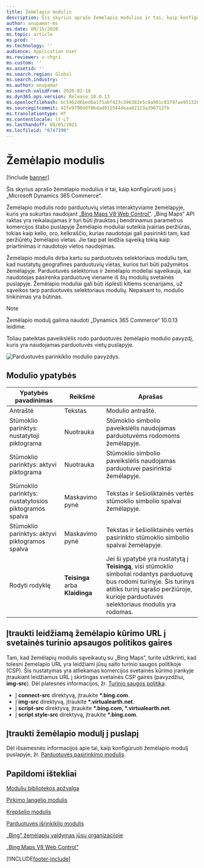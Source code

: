 ```yaml
---
title: Žemėlapio modulis
description: Šis skyrius aprašo žemėlapio modulius ir tai, kaip konfigūruoti juos į „Microsoft Dynamics 365 Commerce“.
author: anupamar-ms
ms.date: 09/15/2020
ms.topic: article
ms.prod: ''
ms.technology: ''
audience: Application User
ms.reviewer: v-chgri
ms.custom: ''
ms.assetid: ''
ms.search.region: Global
ms.search.industry: ''
ms.author: anupamar
ms.search.validFrom: 2020-02-10
ms.dyn365.ops.version: Release 10.0.13
ms.openlocfilehash: bc5962d6bedba1f5abf423c396382e5c8a901c81797ae95132833e23c46cfd57
ms.sourcegitcommit: 42fe9790ddf0bdad911544deaa82123a396712fb
ms.translationtype: HT
ms.contentlocale: lt-LT
ms.lasthandoff: 08/05/2021
ms.locfileid: "6747398"
---
```

# <a name="map-module"></a>Žemėlapio modulis

[!include [banner](includes/banner.md)]


Šis skyrius aprašo žemėlapio modulius ir tai, kaip konfigūruoti juos į „Microsoft Dynamics 365 Commerce“.

Žemėlapio modulis rodo parduotuvių vietas interaktyviame žemėlapyje, kuris yra sukurtas naudojant [„Bing Maps V8 Web Control“](/bingmaps/v8-web-control/). „Bing Maps“ API raktas yra reikalaujamas ir turi būti įtrauktas į bendrinamus parametrus komercijos štabo puslapyje Žemėlapio moduliai suteikia įvairias peržiūras, tokias kaip kelio, oro, kelkraščio, kurias naudotojai gali pasirinkti tam, kad peržiūrėtų žemėlapio vietas. Jie taip pat leidžia sąveiką tokią kaip priartinimas ir naudotojo vietos naudojimas.

Žemėlapio modulis dirba kartu su parduotuvės selektoriaus moduliu tam, kad nustatytų geografines parduotuvių vietas, kurios turi būti pažymėtos žemėlapyje. Parduotuvės selektorius ir žemėlapio modeliai sąveikauja, kai naudotojas pasirenka parduotuvę viename iš šių modulių svetainės puslapyje. Žemėlapio moduliai gali būti išplėsti kitiems scenarijams, už sąveikos tarp parduotuvės selektoriaus modulių. Nepaisant to, modulio tinkinimas yra būtinas.

> [!NOTE]
> Žemėlapio modulį galima naudoti „Dynamics 365 Commerce“ 10.0.13 leidime.

Toliau pateiktas paveikslėlis rodo parduotuvės žemėlapio modulio pavyzdį, kuris yra naudojamas parduotuvės vietų puslapyje.

![Parduotuvės parinkiklio modulio pavyzdys.](./media/ecommerce-Storelocator.PNG)

## <a name="module-properties"></a>Modulio ypatybės

| Ypatybės pavadinimas             | Reikšmė                 | Aprašas |
|---------------------------|-----------------------|-------------|
| Antraštė | Tekstas | Modulio antraštė. |
| Stūmoklio parinktys: nustatytoji piktograma | Nuotrauka | Stūmoklio simbolio paveikslėlis naudojamas parduotuvėms rodomoms žemėlapyje. |
| Stūmoklio parinktys: aktyvi piktograma | Nuotrauka | Stūmoklio simbolio paveikslėlis naudojamas parduotuvei pasirinktai žemėlapyje. |
| Stūmoklio parinktys: nustatytosios piktogramos spalva | Maskavimo pynė | Tekstas ir šešioliktainės vertės stūmoklio simbolio spalvai žemėlapyje. |
| Stūmoklio parinktys: aktyvi piktogramos spalva | Maskavimo pynė | Tekstas ir šešioliktainės vertės pasirinkto stūmoklio simbolio spalvai žemėlapyje. |
| Rodyti rodyklę | **Teisinga** arba **Klaidinga** | Jei ši ypatybė yra nustatytą į **Teisingą**, visi stūmoklio simboliai rodantys parduotuvę bus rodomi turinyje. Šis turinys atitiks turinį sąrašo peržiūroje, kurioje parduotuvės selektoriaus modulis yra rodomas. |

## <a name="add-allowed-mapping-urls-to-a-sites-content-security-policy-directives"></a>Įtraukti leidžiamą žemėlapio kūrimo URL į svetainės turinio apsaugos politikos gaires

Tam, kad žemėlapių modulis sąveikautų su „Bing Maps“, turite užtikrinti, kad tolesni žemėlapio URL yra leidžiami jūsų saito turinio saugos politikoje (CSP). Šis nustatymas yra atliekamas komercijos svetainės kūrimo įrankyje įtraukiant leidžiamus URL į skirtingas svetainės CSP gaires (pavyzdžiui, **img-src**). Dėl platesnės informacijos, žr. [Turinio saugos politika](manage-csp.md). 

- Į **connect-src** direktyvą, įtraukite **&#42;.bing.com**.
- Į **img-src** direktyvą, įtraukite **&#42;.virtualearth.net**.
- Į **script-src** direktyvą, įtraukite **&#42;.bing.com, &#42;.virtualearth.net**.
- Į **script style-src** direktyvą, įtraukite **&#42;.bing.com**.

## <a name="add-a-map-module-to-a-page"></a>Įtraukti žemėlapio modulį į puslapį

Dėl išsamesnės informacijos apie tai, kaip konfigūruoti žemėlapio modulį puslapyje, žr. [Parduotuvės pasirinkimo modulis](store-selector.md). 
 
## <a name="additional-resources"></a>Papildomi ištekliai

[Modulių bibliotekos apžvalga](starter-kit-overview.md)

[Pirkimo langelio modulis](add-buy-box.md)

[Krepšelio modulis](add-cart-module.md)

[Parduotuvės išrinkiklio modulis](store-selector.md)

[„Bing“ žemėlapių valdymas jūsų organizacijoje](./dev-itpro/manage-bing-maps.md)

[„Bing Maps V8 Web Control“](/bingmaps/v8-web-control/)


[!INCLUDE[footer-include](../includes/footer-banner.md)]